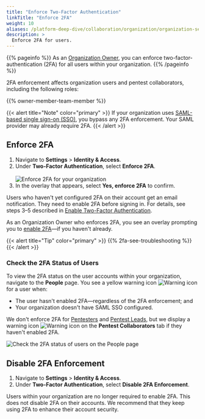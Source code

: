 ```yaml
---
title: "Enforce Two-Factor Authentication"
linkTitle: "Enforce 2FA"
weight: 10
aliases: /platform-deep-dive/collaboration/organization/organization-settings/enforce-2fa/
description: >
  Enforce 2FA for users.
---
```


{{% pageinfo %}}
As an [Organization Owner](/getting-started/glossary/#organization-owner), you can enforce two-factor-authentication (2FA) for all users within your organization.
{{% /pageinfo %}}

2FA enforcement affects organization users and pentest collaborators, including the following roles:

{{% owner-member-team-member %}}

{{< alert title="Note" color="primary" >}}
If your organization uses [SAML-based single sign-on (SSO)](/getting-started/sign-in/#saml-sso), you bypass any 2FA enforcement. Your SAML provider may already require 2FA.
{{< /alert >}}

## Enforce 2FA

1. Navigate to **Settings** > **Identity & Access**.
1. Under **Two-Factor Authentication**, select **Enforce 2FA**.<br><br>
  ![Enforce 2FA for your organization](/deepdive/Enforce2FA.png "Enforce 2FA for your organization")
1. In the overlay that appears, select **Yes, enforce 2FA** to confirm.

Users who haven't yet configured 2FA on their account get an email notification. They need to enable 2FA before signing in. For details, see steps 3–5 described in [Enable Two-Factor Authentication](/platform-deep-dive/cobalt-account/account-settings/#enable-two-factor-authentication).

As an Organization Owner who enforces 2FA, you see an overlay prompting you to [enable 2FA](/platform-deep-dive/cobalt-account/account-settings/#enable-two-factor-authentication)—if you haven't already.

{{< alert title="Tip" color="primary" >}}
{{% 2fa-see-troubleshooting %}}
{{< /alert >}}

### Check the 2FA Status of Users

To view the 2FA status on the user accounts within your organization, navigate to the **People** page. You see a yellow warning icon ![Warning icon](/icons/Warning.png "Warning icon") for a user when:

- The user hasn't enabled 2FA—regardless of the 2FA enforcement; and
- Your organization doesn't have SAML SSO configured.

We don't enforce 2FA for [Pentesters](/getting-started/glossary/#pentester) and [Pentest Leads](/getting-started/glossary/#pentest-lead), but we display a warning icon ![Warning icon](/icons/Warning.png "Warning icon") on the **Pentest Collaborators** tab if they haven't enabled 2FA.

![Check the 2FA status of users on the People page](/deepdive/Check2FAStatus.png "Check the 2FA status of users on the People page")

## Disable 2FA Enforcement

1. Navigate to **Settings** > **Identity & Access**.
1. Under **Two-Factor Authentication**, select **Disable 2FA Enforcement**.

Users within your organization are no longer required to enable 2FA. This does not disable 2FA on their accounts. We recommend that they keep using 2FA to enhance their account security.
